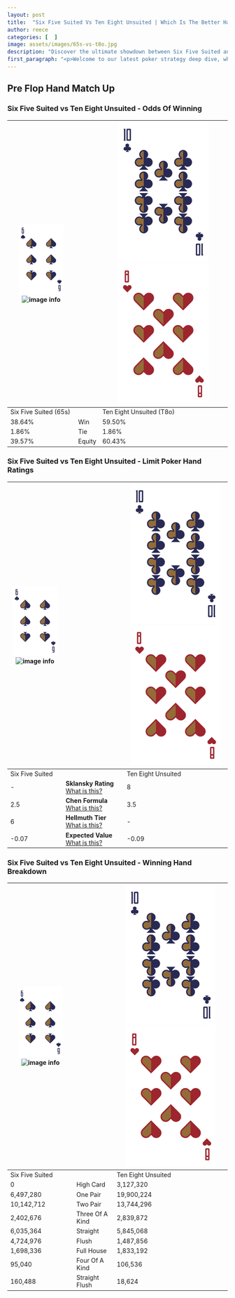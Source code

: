 ```yaml
---
layout: post
title:  "Six Five Suited Vs Ten Eight Unsuited | Which Is The Better Hand In Poker? A Complete Guide"
author: reece
categories: [  ]
image: assets/images/65s-vs-t8o.jpg
description: "Discover the ultimate showdown between Six Five Suited and Ten Eight Unsuited in poker! Uncover the odds, strategies, and scenarios where one hand triumphs over the other. Get ready to up your poker game with this thrilling analysis."
first_paragraph: "<p>Welcome to our latest poker strategy deep dive, where we're pitting two distinct hands against each other in a high-stakes showdown: Six Five Suited vs Ten Eight Unsuited.</p><p>In the dynamic world of poker, every decision counts, and knowing which hand holds the upper hand is key to your success at the table.</p><p>In this article, we'll dissect these two hands, explore the scenarios where one dominates the other, and equip you with the knowledge to make strategic choices that can tip the odds in your favor.</p><p>Get ready to unravel the intriguing dynamics of these poker hands and elevate your game to new heights.</p>"
---
```




[comment]: # (sp0)

## Pre Flop Hand Match Up

<div class="table hand-ratings" markdown="1"> 



### Six Five Suited vs Ten Eight Unsuited - Odds Of Winning


    
| ![image info](assets/images/hand1/6.png) ![image info](assets/images/hand1/5s.png) |  | ![image info](assets/images/hand2/T.png) ![image info](assets/images/hand2/8o.png) |
| -------- | -------- | -------- |
| Six Five Suited (65s) |  | Ten Eight Unsuited (T8o) |
| 38.64% | Win | 59.50% |
| 1.86% | Tie | 1.86% |
| 39.57% | Equity | 60.43% |




[comment]: # (sp1)



### Six Five Suited vs Ten Eight Unsuited - Limit Poker Hand Ratings


    
| ![image info](assets/images/hand1/6.png) ![image info](assets/images/hand1/5s.png) |  | ![image info](assets/images/hand2/T.png) ![image info](assets/images/hand2/8o.png) |
| -------- | -------- | -------- |
| Six Five Suited |  | Ten Eight Unsuited |
| - | **Sklansky Rating** [What is this?](/sklansky-rating-explained) | 8 |
| 2.5 | **Chen Formula** [What is this?](/chen-formula-explained) | 3.5 |
| 6 | **Hellmuth Tier** [What is this?](/Hellmuth-tier-explained) | - |
| -0.07 | **Expected Value** [What is this?](/expected-value-explained) | -0.09 |




[comment]: # (sp2)



### Six Five Suited vs Ten Eight Unsuited - Winning Hand Breakdown


    
| ![image info](assets/images/hand1/6.png) ![image info](assets/images/hand1/5s.png) |  | ![image info](assets/images/hand2/T.png) ![image info](assets/images/hand2/8o.png) |
| -------- | -------- | -------- |
| Six Five Suited |  | Ten Eight Unsuited |
| 0 | High Card | 3,127,320 |
| 6,497,280 | One Pair | 19,900,224 |
| 10,142,712 | Two Pair | 13,744,296 |
| 2,402,676 | Three Of A Kind | 2,839,872 |
| 6,035,364 | Straight | 5,845,068 |
| 4,724,976 | Flush | 1,487,856 |
| 1,698,336 | Full House | 1,833,192 |
| 95,040 | Four Of A Kind | 106,536 |
| 160,488 | Straight Flush | 18,624 |




[comment]: # (sp3)



</div>

[comment]: # (sp4)



[comment]: # (sp5)

